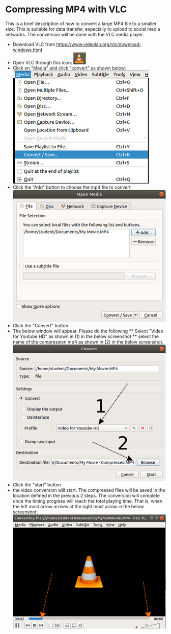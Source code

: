 # Compressing MP4 with VLC

This is a brief description of how to convert a large MP4 file to a smaller size. This is suitable for data transfer, especially to upload to social media networks. The conversion will be done with the VLC media player.

* Download VLC from https://www.videolan.org/vlc/download-windows.html
* Open VLC through this icon: ![VLC logo](images/vlc_logo.png)
* Click on "Media" and click "convert" as shown below:<br/>
 ![VLC](images/vlc_convert2.jpg)
* Click the "Add" button to choose the mp4 file to convert <br/>
![ChooseFile](images/file_selection.png)
* Click the "Convert" button
* The below window will appear. Please do the following
    ** Select "Video for Youtube HD" as shown in (1) in the below screenshot
    ** select the name of the compression mp4 as shown in (2) in the below screenshot.
![Conversion](images/conversion.png)
* Click the "start" button
* the video conversion will start. The compressed files will be saved in the location defined in the previous 2 steps. The conversion will complete once the timing progress will reach the total playing time. That is, when the left most arrow arrives at the right most arrow in the below screenshot:
![progress](images/progress.png)